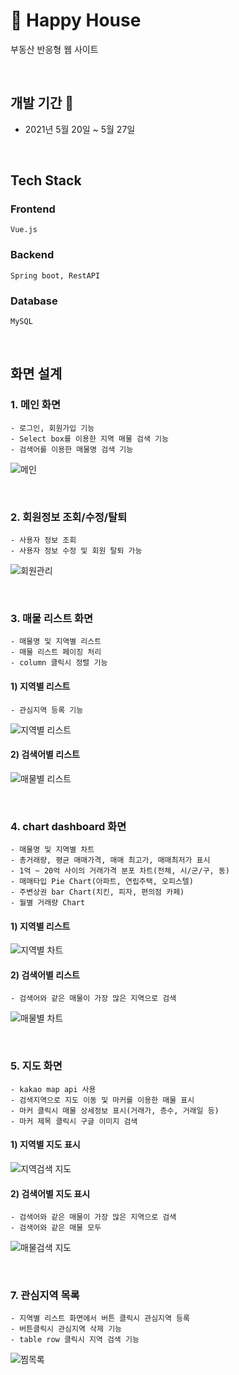 # 🏡 Happy House
부동산 반응형 웹 사이트

<br>

## 개발 기간 📆
* 2021년 5월 20일 ~ 5월 27일

<br>

## Tech Stack
### Frontend
    Vue.js
### Backend
    Spring boot, RestAPI
### Database
    MySQL

<br>

## 화면 설계
### 1. 메인 화면
    - 로그인, 회원가입 기능
    - Select box를 이용한 지역 매물 검색 기능
    - 검색어를 이용한 매물명 검색 기능
![메인](https://user-images.githubusercontent.com/66583397/121894146-c1ac2580-cd59-11eb-9e8b-2821eb777d29.JPG)

<br>

### 2. 회원정보 조회/수정/탈퇴
    - 사용자 정보 조회
    - 사용자 정보 수정 및 회원 탈퇴 가능
![회원관리](https://user-images.githubusercontent.com/66583397/121894834-8f4ef800-cd5a-11eb-90c2-4b47481584d6.JPG)

<br>

### 3. 매물 리스트 화면
    - 매물명 및 지역별 리스트
    - 매물 리스트 페이징 처리
    - column 클릭시 정렬 기능
    
#### 1) 지역별 리스트
    - 관심지역 등록 기능
![지역별 리스트](https://user-images.githubusercontent.com/66583397/121895939-bd810780-cd5b-11eb-9aca-fc47488d26a8.JPG)

#### 2) 검색어별 리스트
![매물별 리스트](https://user-images.githubusercontent.com/66583397/121896058-d984a900-cd5b-11eb-9d6c-e56f4cb7f768.JPG)

<br>

### 4. chart dashboard 화면
    - 매물명 및 지역별 차트
    - 총거래량, 평균 매매가격, 매매 최고가, 매매최저가 표시
    - 1억 ~ 20억 사이의 거래가격 분포 차트(전체, 시/군/구, 동)
    - 매매타입 Pie Chart(아파트, 연립주택, 오피스텔)
    - 주변상권 bar Chart(치킨, 피자, 편의점 카페)
    - 월별 거래량 Chart
    
#### 1) 지역별 리스트
![지역별 차트](https://user-images.githubusercontent.com/66583397/121896863-bad2e200-cd5c-11eb-9420-15778a22dfb8.JPG)

#### 2) 검색어별 리스트
    - 검색어와 같은 매물이 가장 많은 지역으로 검색
![매물별 차트](https://user-images.githubusercontent.com/66583397/121896842-b60e2e00-cd5c-11eb-8537-656850638bdd.JPG)

<br>

### 5. 지도 화면
    - kakao map api 사용
    - 검색지역으로 지도 이동 및 마커를 이용한 매물 표시
    - 마커 클릭시 매물 상세정보 표시(거래가, 층수, 거래일 등)
    - 마커 제목 클릭시 구글 이미지 검색
    
#### 1) 지역별 지도 표시
![지역검색 지도](https://user-images.githubusercontent.com/66583397/121898061-f5894a00-cd5d-11eb-93af-040557fcaf29.JPG)

#### 2) 검색어별 지도 표시
    - 검색어와 같은 매물이 가장 많은 지역으로 검색
    - 검색어와 같은 매물 모두 
![매물검색 지도](https://user-images.githubusercontent.com/66583397/121898730-a68fe480-cd5e-11eb-8fb1-8ad20e65d8af.JPG)

<br>

### 7. 관심지역 목록
    - 지역별 리스트 화면에서 버튼 클릭시 관심지역 등록
    - 버튼클릭시 관심지역 삭제 기능
    - table row 클릭시 지역 검색 기능
![찜목록](https://user-images.githubusercontent.com/66583397/121900788-c58f7600-cd60-11eb-9b74-87224dcf2089.JPG)

